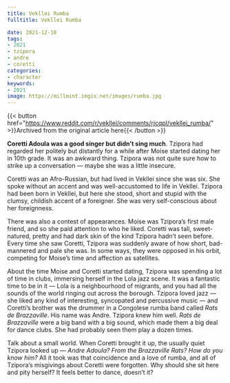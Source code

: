 ```yaml
---
title: Vekllei Rumba
fulltitle: Vekllei Rumba

date: 2021-12-18
tags:
- 2021
- tzipora
- andre
- coretti
categories:
- character
keywords:
- 2021
image: https://millmint.imgix.net/images/rumba.jpg
---
```


{{< button href="https://www.reddit.com/r/vekllei/comments/rjcqpl/vekllei_rumba/" >}}Archived from the original article here{{< /button >}}

**Coretti Adoula was a good singer but didn’t sing much**. Tzipora had regarded her politely but distantly for a while after Moise started dating her in 10th grade. It was an awkward thing. Tzipora was not quite sure how to strike up a conversation — maybe she was a little insecure.

Coretti was an Afro-Russian, but had lived in Vekllei since she was six. She spoke without an accent and was well-accustomed to life in Vekllei. Tzipora had been born in Vekllei, but here she stood, short and stupid with the clumsy, childish accent of a foreigner. She was very self-conscious about her foreignness.

There was also a contest of appearances. Moise was Tzipora’s first male friend, and so she paid attention to who he liked. Coretti was tall, sweet-natured, pretty and had dark skin of the kind Tzipora hadn’t seen before. Every time she saw Coretti, Tzipora was suddenly aware of how short, bad-mannered and pale she was. In some ways, they were opposed in his orbit, competing for Moise’s time and affection as satellites.

About the time Moise and Coretti started dating, Tzipora was spending a lot of time in clubs, immersing herself in the Lola jazz scene. It was a fantastic time to be in it — Lola is a neighbourhood of migrants, and you had all the sounds of the world ringing out across the borough. Tzipora loved jazz — she liked any kind of interesting, syncopated and percussive music — and Coretti’s brother was the drummer in a Congolese rumba band called *Rats de Brazzaville*. His name was Andre. Tzipora knew him well. *Rats de Brazzaville* were a big band with a big sound, which made them a big deal for dance clubs. She had probably seen them play a dozen times.

Talk about a small world. When Coretti brought it up, the usually quiet Tzipora looked up — *Andre Adoula? From the Brazzaville Rats? How do you know him?* All it took was that coincidence and a love of rumba, and all of Tzipora’s misgivings about Coretti were forgotten. Why should she sit here and pity herself? It feels better to dance, doesn’t it?
